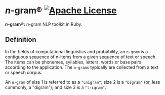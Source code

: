 # <i>n</i>-gram® [![Apache License](https://img.shields.io/badge/license-Apache-blue.svg)](https://github.com/iamprabhat/n-gram/blob/master/LICENSE)
<b><i>n</i>-gram®:</b> <i>n</i>-gram NLP toolkit in Ruby.

## Definition
In the fields of computational linguistics and probability, an ```n-gram``` is a contiguous sequence of n-items from a given sequence of text or speech. The items can be phonemes, syllables, letters, words or base pairs according to the application. The ```n-grams``` typically are collected from a text or speech corpus.

An ```n-gram``` of size 1 is referred to as a ```"unigram"```; size 2 is a ```"bigram"``` (or, less commonly, a "digram"); and size 3 is a ```"trigram"```.
